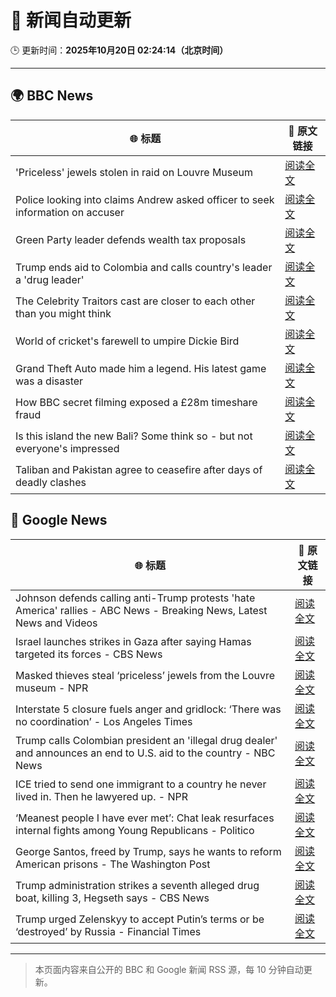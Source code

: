 # 🧠 新闻自动更新

🕒 更新时间：**2025年10月20日 02:24:14（北京时间）**

---

## 🌍 BBC News

| 🌐 标题 | 🔗 原文链接 |
|--------|-------------|
| 'Priceless' jewels stolen in raid on Louvre Museum | [阅读全文](https://www.bbc.com/news/articles/c78z53v43g1o?at_medium=RSS&at_campaign=rss) |
| Police looking into claims Andrew asked officer to seek information on accuser | [阅读全文](https://www.bbc.com/news/articles/c3970mxwz9vo?at_medium=RSS&at_campaign=rss) |
| Green Party leader defends wealth tax proposals | [阅读全文](https://www.bbc.com/news/articles/cly2nyz3ed2o?at_medium=RSS&at_campaign=rss) |
| Trump ends aid to Colombia and calls country's leader a 'drug leader' | [阅读全文](https://www.bbc.com/news/articles/cn8xg1jve73o?at_medium=RSS&at_campaign=rss) |
| The Celebrity Traitors cast are closer to each other than you might think | [阅读全文](https://www.bbc.com/news/articles/cj3z5yj4l60o?at_medium=RSS&at_campaign=rss) |
| World of cricket's farewell to umpire Dickie Bird | [阅读全文](https://www.bbc.com/news/articles/c7816gyny22o?at_medium=RSS&at_campaign=rss) |
| Grand Theft Auto made him a legend. His latest game was a disaster | [阅读全文](https://www.bbc.com/news/articles/c4gzn34gwvwo?at_medium=RSS&at_campaign=rss) |
| How BBC secret filming exposed a £28m timeshare fraud | [阅读全文](https://www.bbc.com/news/articles/c33pelk6pmlo?at_medium=RSS&at_campaign=rss) |
| Is this island the new Bali? Some think so - but not everyone's impressed | [阅读全文](https://www.bbc.com/news/articles/c5yp87ppk7eo?at_medium=RSS&at_campaign=rss) |
| Taliban and Pakistan agree to ceasefire after days of deadly clashes | [阅读全文](https://www.bbc.com/news/articles/cze6nzpl74do?at_medium=RSS&at_campaign=rss) |

## 📰 Google News

| 🌐 标题 | 🔗 原文链接 |
|--------|-------------|
| Johnson defends calling anti-Trump protests 'hate America' rallies - ABC News - Breaking News, Latest News and Videos | [阅读全文](https://news.google.com/rss/articles/CBMiqwFBVV95cUxPU25HVDl2THlfMjJxMnlMX3hNTjg1VzEycnZUTVFNWWFJWXBRLV9yZHhwOTlOdlU4NkM4NUw0Ml9SenJJMVZEc29DUXJGM0dMdWd3eXEyRjdlS0JWQzBRYzRUN3RLVmg0NVVIeTdoTE5hZzJpQU9Tdmo5dEVoMU4wMVd3TmRLOHNlTnltd2llcE85MUxBZ3dYdnRvUWdMaWlEWS1RdXE0N2ZOVknSAbABQVVfeXFMT21FOHdfWnFhRkJUOEZTQXV6SlhiNXYwYUpWTG5pMVhwSU9oMUhHbTVrTFZ3a0xpR3NCZXl3Ty0zREhkaW4xZjNua1M1S3FHQjluQ1ZhUXZVOUM0dnlqb1lSUUlrOEdfY0NYMktiSWJubWlxNm1ZT2xEc2U5X0lZY2xhVjlhMTAxbVltZVpZcU4yTVFESUY1ZG45N2hRRnNPdzlDSUVSdE94WFl0RlZuMVI?oc=5) |
| Israel launches strikes in Gaza after saying Hamas targeted its forces - CBS News | [阅读全文](https://news.google.com/rss/articles/CBMif0FVX3lxTE14Y2FndGxtWW5TWXhOSVdVaVdYUTRidzlXWW9mTE5GRDhGRDE1bDg3bWd4Tk1mMXNTOURIaThKZGxONlZwd0V6ekM0UnN1Q1RVdEh3dzdxT0hEVnZpQWtTa1F5dm1BeFZRU29tSklvVk0ycEhlZHdQTmN3T3NqdE3SAYQBQVVfeXFMTVVnT1NocmFxRXFOUy1oOUx0ZlRHYXhYWEJYQlBKd3VTNkpTQkJwVHZwTjVZR01lN0s5NE9RWHEySFMtZDhYdWFxbEp2Um5SbjBDMW1TLUF1TzlObTJZOUhDcnlxN0oybm5mNGdlS0hza0lweU00M2Mxc1puR0F4TGtrSkRz?oc=5) |
| Masked thieves steal ‘priceless’ jewels from the Louvre museum - NPR | [阅读全文](https://news.google.com/rss/articles/CBMiigFBVV95cUxPSlpGckN5bzdPbEpwNm43RkZybGRkYW9kTmxUMi1aRS02c29wRnY1aFBsQ29rV2Q0ZEZxckdQQ2FILTViYjRxTnZ6UEJjTmd6endvR1ppcTVCejNiS2pSbXBFRmZtVWstZ18zOTB4UjNPRlJDQnJhWi01eDlKQUlWWWVhdmZiMVR4dVE?oc=5) |
| Interstate 5 closure fuels anger and gridlock: ‘There was no coordination’ - Los Angeles Times | [阅读全文](https://news.google.com/rss/articles/CBMiwAFBVV95cUxPZFptNHEzelUwUGYwNFJkVklFQnN6bDhIX3ZHMjZwMFRHRnJvRG9Vbk90ZzBmV2pOc3BlMnFxel82aDNaSUU0Q0hMeGhkeFFfZWFpNkpSbTJzVUJ2Z3otcG41ZkhCT2hwWGVtMmxPTFlEWG93MnFaMkxDY0c5Q3lWWjljM2FEZ0prbl9QUmdxUVp5SkdpX3VQRWkyU3RKM29mX0NDWWRFS2xURjRzQ2VZWjNXNjEwMDEtbEQyT1FaUzQ?oc=5) |
| Trump calls Colombian president an 'illegal drug dealer' and announces an end to U.S. aid to the country - NBC News | [阅读全文](https://news.google.com/rss/articles/CBMivgFBVV95cUxNVW1FdWxIUmx3clYtSGR4Mk9GdjQyZXR6b1FxYl9FcjdqMnlLU3hVYkxZNlE2OEthenB5Z00yUlFXZ3ExWFp2Q2V5emN2UGY3dHFFOUstZUUtdVd4dVVXM3JiVlE5RHdVTXY2QjF3ZVNBdXhMMGZyNlFNUEdRVXFUZDdxamxWc193dWI2X2ViNlpjdFp5M2NweGtGNEdrTS1qSUZvaEVwa3U1ajBGZlkxM0p0dkxGMUVqRjdRUFZB0gFWQVVfeXFMT2hGZWVTS1ctNE1YZGRmYWpFMmdQcGd4ZHpKdmV4M1hXR0x0Vkx3SVM2aEM3SncwYjdra0lHd3ZTV1lvQXp6VlNyRkhJX2s4R1J1OGhMeFE?oc=5) |
| ICE tried to send one immigrant to a country he never lived in. Then he lawyered up. - NPR | [阅读全文](https://news.google.com/rss/articles/CBMihgFBVV95cUxNd3JybkJGdGpQSDAwX3g3Wm1yUzBZZTBZVjRJMHBGMi01R1RyMFAyUjlyejVraDRlTWtUT1ZfNHB4eWJyaFQ1cmwtdVNvQnBLRGx6ZlJlMDVVSjFHc0c4b0p5aVVFbGotYXUxRGhlcDlLT0dEODFkZnV5dzlPLU4zdjk4Sk5KQQ?oc=5) |
| ‘Meanest people I have ever met’: Chat leak resurfaces internal fights among Young Republicans - Politico | [阅读全文](https://news.google.com/rss/articles/CBMikwFBVV95cUxNR2R2TV9rSlpZVnFZSkxnVjZRREpoeGlKOGZDREwtcktQMHE5bUg2ZGltQVE0ZXRwY1M0TnRpNUhDR0JVN0hfVmhicm95S29xQ2RNdVgwck5lS2JLaDJxOWRVSGxFS05sSFVfcWdaWFV3MzVpTy1fMkJvSE1LeEVJWjFLWW1Kc0xnQkp5MjZQYU9jNnc?oc=5) |
| George Santos, freed by Trump, says he wants to reform American prisons - The Washington Post | [阅读全文](https://news.google.com/rss/articles/CBMipwFBVV95cUxQcDIwR0U3alNRTUlELWV5N1lFaEcyRnp1am1sVjBxbUNXaHk3cGhHNVkxbWNESWdvUEoxUGktVE80dk9Mei1RXzRqTTRBMnc4YTByMnFXRzYwb2dpQVowV1NrQlBFcWZOcW1kZEdWaUo5UldTWXNlQl82dHQzVlRWTXF0N3N5OURsdFl3OXhnS1psU2JTYXNoQ3FSUk43aUk0WWpKdnJvZw?oc=5) |
| Trump administration strikes a seventh alleged drug boat, killing 3, Hegseth says - CBS News | [阅读全文](https://news.google.com/rss/articles/CBMiiAFBVV95cUxQRmtzU05QQ01oZ3ZSWkRoWkJIUWo3Rm5YNGxpeVhFR2IzYnlGRjV4ZTd1b2hzSE8xRkxOVTY1c21uMTZMTHpJRm1JUUlwTEM2Sm5UT1hocFVsbW1JWGFlMm5leHhxblNyTk9GRkNQaVpBanhjTWRjU2lHUEhZWm9YbktQMUFmRkRS0gGOAUFVX3lxTE5oTEtxZUx6MkVVMlJkZFIzUE44eU1KeDdMaDdtLUE5WG4xczhrQ2tGTkFjZkl1bUk3NGRoeUJaam8tS0piN3BUQ3JETHIydzg0VHJKdUNSbFE1SC13ZS1pZmJJSUFNbVhnZ21tblFIU3oyMXNHY292aEdXSnJlMjFnYkJGdDM2T3Fhb1FzQlE?oc=5) |
| Trump urged Zelenskyy to accept Putin’s terms or be ‘destroyed’ by Russia - Financial Times | [阅读全文](https://news.google.com/rss/articles/CBMicEFVX3lxTE5PclJYbk1Bd3NXTDA1aDlWVW82Z1BMeERPZTVqMmxKOFpUYW1iem0zUGYwdktCUTlTNlFFVk1xdk85eVJnVEIyZ3QtQThEZ3pyenhNZlVwTC14Z3lGMVVBMXBlYjlYdEVzLURKUmJUSkE?oc=5) |

---
> 本页面内容来自公开的 BBC 和 Google 新闻 RSS 源，每 10 分钟自动更新。